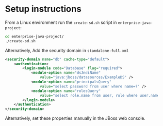 # Setup instructions

From a Linux environment run the `create-sd.sh` script in `enterprise-java-project`:

```bash
cd enterprise-java-project/
./create-sd.sh
```

Alternatively,
Add the security domain in `standalone-full.xml`

```xml
<security-domain name="db" cache-type="default">
    <authentication>
        <login-module code="Database" flag="required">
            <module-option name="dsJndiName"
                value="java:jboss/datasources/ExampleDS" />
            <module-option name="principalsQuery"
                value="select password from user where name=?" />
            <module-option name="rolesQuery"
                value="select role.name from user, role where user.name=? and role.id = user.roleId" />
        </login-module>
    </authentication>
</security-domain>
```

Alternatively, set these properties manually in the JBoss web console.
